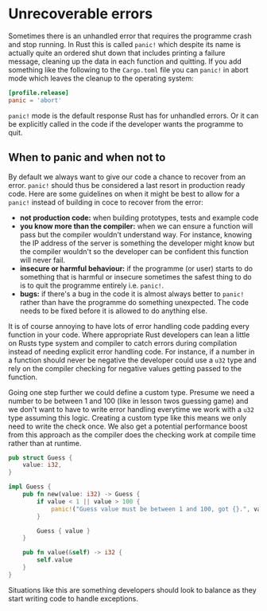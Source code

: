 # Unrecoverable errors
Sometimes there is an unhandled error that requires the programme crash and stop running. In Rust this is called `panic!` which despite its name is actually quite an ordered shut down that includes printing a failure message, cleaning up the data in each function and quitting. If you add something like the following to the `Cargo.toml` file you can `panic!` in abort mode which leaves the cleanup to the operating system:

```toml
[profile.release]
panic = 'abort'
```

`panic!` mode is the default response Rust has for unhandled errors. Or it can be explicitly called in the code if the developer wants the programme to quit.

## When to panic and when not to
By default we always want to give our code a chance to recover from an error. `panic!` should thus be considered a last resort in production ready code. Here are some guidelines on when it might be best to allow for a `panic!` instead of building in coce to recover from the error:

- **not production code:** when building prototypes, tests and example code
- **you know more than the compiler:** when we can ensure a function will pass but the compiler wouldn't understand way. For instance, knowing the IP address of the server is something the developer might know but the compiler wouldn't so the developer can be confident this function will never fail.
- **insecure or harmful behaviour:** if the programme (or user) starts to do something that is harmful or insecure sometimes the safest thing to do is to quit the programme entirely i.e. `panic!`.
- **bugs:** if there's a bug in the code it is almost always better to `panic!` rather than have the programme do something unexpected. The code needs to be fixed before it is allowed to do anything else.

It is of course annoying to have lots of error handling code padding every function in your code. Where appropriate Rust developers can lean a little on Rusts type system and compiler to catch errors during compilation instead of needing explicit error handling code. For instance, if a number in a function should never be negative the developer could use a `u32` type and rely on the compiler checking for negative values getting passed to the function. 

Going one step further we could define a custom type. Presume we need a number to be between 1 and 100 (like in lesson twos guessing game) and we don't want to have to write error handling everytime we work with a `u32` type assuming this logic. Creating a custom type like this means we only need to write the check once. We also get a potential performance boost from this approach as the compiler does the checking work at compile time rather than at runtime.

```rust
pub struct Guess {
    value: i32,
}

impl Guess {
    pub fn new(value: i32) -> Guess {
        if value < 1 || value > 100 {
            panic!("Guess value must be between 1 and 100, got {}.", value);
        }

        Guess { value }
    }

    pub fn value(&self) -> i32 {
        self.value
    }
}
```


Situations like this are something developers should look to balance as they start writing code to handle exceptions. 